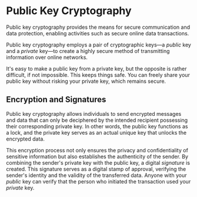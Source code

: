 # Public Key Cryptography

Public key cryptography provides the means for secure communication and data protection, enabling activities such as secure online data transactions.

Public key cryptography employs a pair of cryptographic keys—a _public_ key and a _private_ key—to create a highly secure method of transmitting information over online networks.

It's easy to make a public key from a private key, but the opposite is rather difficult, if not impossible. This keeps things safe. You can freely share your public key without risking your private key, which remains secure.

## Encryption and Signatures

Public key cryptography allows individuals to send encrypted messages and data that can only be deciphered by the intended recipient possessing their corresponding private key. In other words, the public key functions as a lock, and the private key serves as an actual unique key that unlocks the encrypted data.

This encryption process not only ensures the privacy and confidentiality of sensitive information but also establishes the authenticity of the sender. By combining the sender's private key with the public key, a digital _signature_ is created. This signature serves as a digital stamp of approval, verifying the sender's identity and the validity of the transferred data. Anyone with your _public_ key can verify that the person who initiated the transaction used your _private_ key.

